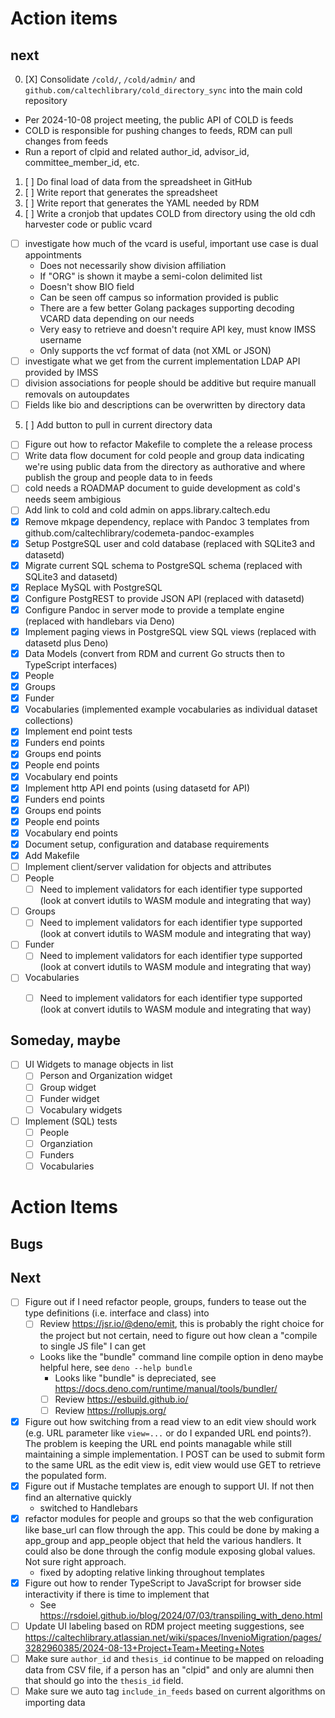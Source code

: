 
Action items
============

next
----

0. [X] Consolidate `/cold/`, `/cold/admin/` and `github.com/caltechlibrary/cold_directory_sync` into the main cold repository
  - Per 2024-10-08 project meeting, the public API of COLD is feeds
  - COLD is responsible for pushing changes to feeds, RDM can pull changes from feeds
  - Run a report of clpid and related author_id, advisor_id, committee_member_id, etc.
1. [ ] Do final load of data from the spreadsheet in GitHub
2. [ ] Write report that generates the spreadsheet
3. [ ] Write report that generates the YAML needed by RDM
4. [ ] Write a cronjob that updates COLD from directory using the old cdh harvester code or public vcard
  - [ ] investigate how much of the vcard is useful, important use case is dual appointments
    - Does not necessarily show division affiliation
    - If "ORG" is shown it maybe a semi-colon delimited list
    - Doesn't show BIO field
    - Can be seen off campus so information provided is public
    - There are a few better Golang packages supporting decoding VCARD data depending on our needs
    - Very easy to retrieve and doesn't require API key, must know IMSS username
    - Only supports the vcf format of data (not XML or JSON)
  - [ ] investigate what we get from the current implementation LDAP API provided by IMSS
  - [ ] division associations for people should be additive but require manuall removals on autoupdates
  - [ ] Fields like bio and descriptions can be overwritten by directory data
5. [ ] Add button to pull in current directory data

- [ ] Figure out how to refactor Makefile to complete the a release process
- [ ] Write data flow document for cold people and group data indicating we're using public data from the directory as authorative and where publish the group and people data to in feeds
- [ ] cold needs a ROADMAP document to guide development as cold's needs seem ambigious
- [ ] Add link to cold and cold admin on apps.library.caltech.edu
- [x] Remove mkpage dependency, replace with Pandoc 3 templates from github.com/caltechlibrary/codemeta-pandoc-examples
- [X] Setup PostgreSQL user and cold database (replaced with SQLite3 and datasetd)
- [X] Migrate current SQL schema to PostgreSQL schema (replaced with SQLite3 and datasetd)
- [X] Replace MySQL with PostgreSQL
- [X] Configure PostgREST to provide JSON API (replaced with datasetd)
- [X] Configure Pandoc in server mode to provide a template engine (replaced with handlebars via Deno)
- [X] Implement paging views in PostgreSQL view SQL views (replaced with datasetd plus Deno)
- [X] Data Models (convert from RDM and current Go structs then to TypeScript interfaces)
 - [X] People
 - [X] Groups
 - [X] Funder
 - [X] Vocabularies (implemented example vocabularies as individual dataset collections)
- [X] Implement end point tests
 - [X] Funders end points
 - [X] Groups end points
 - [X] People end points
 - [X] Vocabulary end points
- [X] Implement http API end points (using datasetd for API)
 - [X] Funders end points
 - [X] Groups end points
 - [X] People end points
 - [X] Vocabulary end points
- [X] Document setup, configuration and database requirements
- [X] Add Makefile
- [ ] Implement client/server validation for objects and attributes
 - [ ] People
   - [ ] Need to implement validators for each identifier type supported (look at convert idutils to WASM module and integrating that way)
 - [ ] Groups
   - [ ] Need to implement validators for each identifier type supported (look at convert idutils to WASM module and integrating that way)
 - [ ] Funder
   - [ ] Need to implement validators for each identifier type supported (look at convert idutils to WASM module and integrating that way)
 - [ ] Vocabularies
   - [ ] Need to implement validators for each identifier type supported (look at convert idutils to WASM module and integrating that way)


Someday, maybe
--------------

- [ ] UI Widgets to manage objects in list
    - [ ] Person and Organization widget
    - [ ] Group widget
    - [ ] Funder widget
    - [ ] Vocabulary widgets
- [ ] Implement (SQL) tests
    - [ ] People
    - [ ] Organziation
    - [ ] Funders
    - [ ] Vocabularies

# Action Items

## Bugs

## Next

- [ ] Figure out if I need refactor people, groups, funders to tease out the type definitions (i.e. interface and class) into 
    - [ ] Review https://jsr.io/@deno/emit, this is probably the right choice for the project but not certain, need to figure out how clean a "compile to single JS file" I can get
    - Looks like the "bundle" command line compile option in deno maybe helpful here, see `deno --help bundle`
        - Looks like "bundle" is depreciated, see https://docs.deno.com/runtime/manual/tools/bundler/
        - [ ] Review https://esbuild.github.io/
        - [ ] Review https://rollupjs.org/
- [X] Figure out how switching from a read view to an edit view should work (e.g. URL parameter like `view=...` or do I expanded URL end points?). The problem is keeping the URL end points managable while still maintaining a simple implementation. I POST can be used to submit form to the same URL as the edit view is, edit view would use GET to retrieve the populated form. 
- [X] Figure out if Mustache templates are enough to support UI. If not then find an alternative quickly
    - switched to Handlebars
- [X] refactor modules for people and groups so that the web configuration like base\_url can flow through the app. This could be done by making a app\_group and app\_people object that held the various handlers. It could also be done through the config module exposing global values. Not sure right approach.
    - fixed by adopting relative linking throughout templates
- [X] Figure out how to render TypeScript to JavaScript for browser side interactivity if there is time to implement that
    - See https://rsdoiel.github.io/blog/2024/07/03/transpiling_with_deno.html
- [ ] Update UI labeling based on RDM project meeting suggestions, see https://caltechlibrary.atlassian.net/wiki/spaces/InvenioMigration/pages/3282960385/2024-08-13+Project+Team+Meeting+Notes
- [ ] Make sure `author_id` and `thesis_id` continue to be mapped on reloading data from CSV file, if a person has an "clpid" and only are alumni then that should go into the `thesis_id` field.
- [ ] Make sure we auto tag `include_in_feeds` based on current algorithms on importing data
